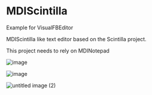 # MDIScintilla
Example for VisualFBEditor

MDIScintilla like text editor based on the Scintilla project.

This project needs to rely on MDINotepad

![image](https://user-images.githubusercontent.com/35757455/194972207-efa98011-520c-4ab0-82c2-ae5020062164.png)

![image](https://github.com/chunmingwang/MDIScintilla/assets/35757455/71435032-85fa-48dc-ac3e-58e4784bd223)

![untitled image  (2)](https://user-images.githubusercontent.com/35757455/194972899-05a77682-e149-424d-860e-6ee15394e61c.gif)
